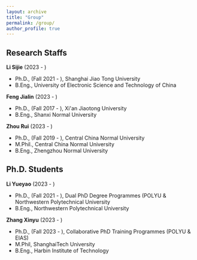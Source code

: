 ```yaml
---
layout: archive
title: "Group"
permalink: /group/
author_profile: true
---
```


## Research Staffs

**Li Sijie** (2023 - )
- Ph.D., (Fall 2021 - ), Shanghai Jiao Tong University
- B.Eng., University of Electronic Science and Technology of China

**Feng Jialin** (2023 - )
- Ph.D., (Fall 2017 - ), Xi'an Jiaotong University
- B.Eng., Shanxi Normal University

**Zhou Rui** (2023 - )
- Ph.D., (Fall 2019 - ), Central China Normal University 
- M.Phil., Central China Normal University
- B.Eng., Zhengzhou Normal University

## Ph.D. Students

**Li Yueyao** (2023 - )
- Ph.D., (Fall 2021 - ), Dual PhD Degree Programmes (POLYU & Northwestern Polytechnical University
- B.Eng., Northwestern Polytechnical University

**Zhang Xinyu** (2023 - )
- Ph.D., (Fall 2023 - ), Collaborative PhD Training Programmes (POLYU & EIAS)
- M.Phil, ShanghaiTech University
- B.Eng., Harbin Institute of Technology 

